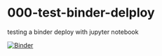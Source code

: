 # 000-test-binder-delploy
testing a binder deploy with jupyter notebook

[![Binder](https://mybinder.org/badge_logo.svg)](https://mybinder.org/v2/gh/the-intern/000-test-binder-delploy/main)

